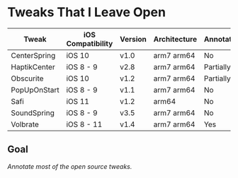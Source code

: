 # Tweaks That I Leave Open

| Tweak | iOS Compatibility | Version | Architecture | Annotated |
| ----- | ----------------- | ------- | ------------ | --------- |
| CenterSpring | iOS 10 | v1.0 | arm7 arm64 | No |
| HaptikCenter | iOS 8 - 9 | v2.8 | arm7 arm64 | Partially |
| Obscurite | iOS 10 | v1.2 | arm7 arm64 | Partially |
| PopUpOnStart | iOS 8 - 9 | v1.1 | arm7 arm64 | No |
| Safi | iOS 11 | v1.2 | arm64 | No |
| SoundSpring | iOS 8 - 9 | v3.5 | arm7 arm64 | No |
| Volbrate | iOS 8 - 11 | v1.4 | arm7 arm64 | Yes |

## Goal
*Annotate most of the open source tweaks.*
